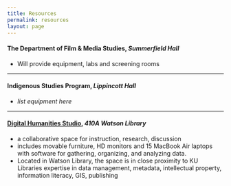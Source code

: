 ```yaml
---
title: Resources
permalink: resources
layout: page
---
```


#### The Department of Film & Media Studies, _Summerfield Hall_
* Will provide equipment, labs and screening rooms

---

#### Indigenous Studies Program, _Lippincott Hall_
* _list equipment here_

---

#### [Digital Humanities Studio](http://idrh.ku.edu/studio), _410A Watson Library_
* a collaborative space for instruction, research, discussion
* includes movable furniture, HD monitors and 15 MacBook Air laptops with software for gathering, organizing, and analyzing data.
* Located in Watson Library, the space is in close proximity to KU Libraries expertise in data management, metadata, intellectual property, information literacy, GIS, publishing

